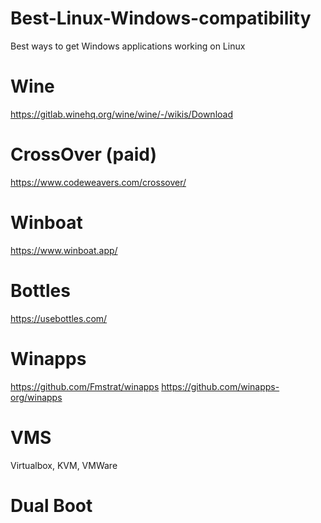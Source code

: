 # Best-Linux-Windows-compatibility
Best ways to get Windows applications working on Linux
# Wine
https://gitlab.winehq.org/wine/wine/-/wikis/Download
# CrossOver (paid)
https://www.codeweavers.com/crossover/
# Winboat
https://www.winboat.app/
# Bottles
https://usebottles.com/
# Winapps
https://github.com/Fmstrat/winapps https://github.com/winapps-org/winapps
# VMS
Virtualbox, KVM, VMWare
# Dual Boot
